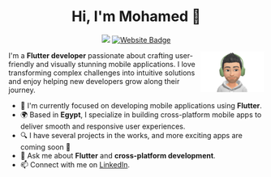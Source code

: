 <h1 align="center">Hi, I'm Mohamed 👋</h1>

<p align="center">
    <a href="https://www.linkedin.com/in/mohamed-gamal-37910b212"><img src="https://img.shields.io/badge/linkedin-%230177B5?style=flat&logo=linkedin&logoColor=white"/></a>
<a href="https://mohamedelkerba.github.io/" target="_blank"><img src="https://img.shields.io/badge/mywebsite-%23000000?style=flat&logo=internet-explorer&logoColor=white" alt="Website Badge"></a>
</p>

<img src="https://github.com/mohamedelkerba/mohamedelkerba.github.io/blob/main/assets/assets/images/myImage.png" align="right" width="25%"/>

I'm a **Flutter developer** passionate about crafting user-friendly and visually stunning mobile applications. I love transforming complex challenges into intuitive solutions and enjoy helping new developers grow along their journey.

- 🔭 I'm currently focused on developing mobile applications using **Flutter**.
- 🌍 Based in **Egypt**, I specialize in building cross-platform mobile apps to deliver smooth and responsive user experiences.
- 🔍 I have several projects in the works, and more exciting apps are coming soon 🚀
- 💬 Ask me about **Flutter** and **cross-platform development**. 
- 📫 Connect with me on [LinkedIn](https://www.linkedin.com/in/mohamed-gamal-37910b212).
